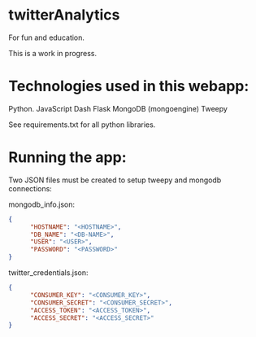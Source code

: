 # twitterAnalytics
For fun and education. 

This is a work in progress. 

# Technologies used in this webapp:

Python.
JavaScript
Dash
Flask
MongoDB (mongoengine)
Tweepy

See requirements.txt for all python libraries.

# Running the app:

Two JSON files must be created to setup tweepy and mongodb connections:

mongodb_info.json:
```json
{
      "HOSTNAME": "<HOSTNAME>",
      "DB_NAME": "<DB-NAME>",      
      "USER": "<USER>",
      "PASSWORD": "<PASSWORD>"
}
```

twitter_credentials.json:
```json
{
      "CONSUMER_KEY": "<CONSUMER_KEY>",
      "CONSUMER_SECRET": "<CONSUMER_SECRET>",
      "ACCESS_TOKEN": "<ACCESS_TOKEN>",
      "ACCESS_SECRET": "<ACCESS_SECRET>"
}
```
